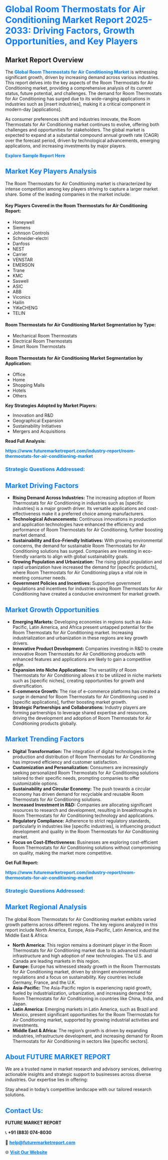 <h1 style="color: #007BFF;">Global Room Thermostats for Air Conditioning Market Report 2025-2033: Driving Factors, Growth Opportunities, and Key Players</h1>

<section id="overview">
<h2>Market Report Overview</h2>
<p>The <a href="https://www.futuremarketreport.com/industry-report/room-thermostats-for-air-conditioning-market" style="color: #007BFF; text-decoration: none;"><strong>Global Room Thermostats for Air Conditioning Market</strong></a> is witnessing significant growth, driven by increasing demand across various industries. This report delves into the key aspects of the Room Thermostats for Air Conditioning market, providing a comprehensive analysis of its current status, future potential, and challenges. The demand for Room Thermostats for Air Conditioning has surged due to its wide-ranging applications in industries such as [insert industries], making it a critical component in modern-day [applications].</p>
<p>As consumer preferences shift and industries innovate, the Room Thermostats for Air Conditioning market continues to evolve, offering both challenges and opportunities for stakeholders. The global market is expected to expand at a substantial compound annual growth rate (CAGR) over the forecast period, driven by technological advancements, emerging applications, and increasing investments by major players.</p>
</section>

<section id="overview">
<p><a href="https://www.futuremarketreport.com/request-sample/reportId=84381" style="color: #007BFF; text-decoration: none;"><strong>Explore Sample Report Here</strong></a></p>
</section>

<section id="key-players">
<h2 style="color: #007BFF;">Market Key Players Analysis</h2>
<p>The Room Thermostats for Air Conditioning market is characterized by intense competition among key players striving to capture a larger market share. Some of the leading companies in the market include:</p>
<h4>Key Players Covered in the Room Thermostats for Air Conditioning Report:</h4>
<ul><li>Honeywell</li><li>Siemens</li><li>Johnson Controls</li><li>Schneider-electri</li><li>Danfoss</li><li>NEST</li><li>Carrier</li><li>VENSTAR</li><li>EMERSON</li><li>Trane</li><li>KMC</li><li>Saswell</li><li>ASIC</li><li>ABB</li><li>Viconics</li><li>Hailin</li><li>YiKeCHENG</li><li>TELIN</li></ul>
<h4>Room Thermostats for Air Conditioning Market Segmentation by Type:</h4>
<ul><li>Mechanical Room Thermostats</li><li>Electrical Room Thermostats</li><li>Smart Room Thermostats</li></ul>

<h4>Room Thermostats for Air Conditioning Market Segmentation by Application:</h4>
<ul><li>Office</li><li>Home</li><li>Shopping Malls</li><li>Hotels</li><li>Others</li></ul>
<p><strong>Key Strategies Adopted by Market Players:</strong></p>
<ul>
<li>Innovation and R&D</li>
<li>Geographical Expansion</li>
<li>Sustainability Initiatives</li>
<li>Mergers and Acquisitions</li>
</ul>
</section>

<section>
<p><strong>Read Full Analysis: </strong></p><a href="https://www.futuremarketreport.com/industry-report/room-thermostats-for-air-conditioning-market" style="color: #007BFF; text-decoration: none;"><strong>https://www.futuremarketreport.com/industry-report/room-thermostats-for-air-conditioning-market</strong></a>
<h3 style="color: #007BFF;">Strategic Questions Addressed:</h3>
</section>

<section id="driving-factors">
<h2 style="color: #007BFF;">Market Driving Factors</h2>
<ul>
<li><strong>Rising Demand Across Industries:</strong> The increasing adoption of Room Thermostats for Air Conditioning in industries such as [specific industries] is a major growth driver. Its versatile applications and cost-effectiveness make it a preferred choice among manufacturers.</li>
<li><strong>Technological Advancements:</strong> Continuous innovations in production and application technologies have enhanced the efficiency and performance of Room Thermostats for Air Conditioning, further boosting market demand.</li>
<li><strong>Sustainability and Eco-Friendly Initiatives:</strong> With growing environmental concerns, the demand for sustainable Room Thermostats for Air Conditioning solutions has surged. Companies are investing in eco-friendly variants to align with global sustainability goals.</li>
<li><strong>Growing Population and Urbanization:</strong> The rising global population and rapid urbanization have increased the demand for [specific products], where Room Thermostats for Air Conditioning plays a vital role in meeting consumer needs.</li>
<li><strong>Government Policies and Incentives:</strong> Supportive government regulations and incentives for industries using Room Thermostats for Air Conditioning have created a conducive environment for market growth.</li>
</ul>
</section>

<section id="growth-opportunities">
<h2 style="color: #007BFF;">Market Growth Opportunities</h2>
<ul>
<li><strong>Emerging Markets:</strong> Developing economies in regions such as Asia-Pacific, Latin America, and Africa present untapped potential for the Room Thermostats for Air Conditioning market. Increasing industrialization and urbanization in these regions are key growth drivers.</li>
<li><strong>Innovative Product Development:</strong> Companies investing in R&D to create innovative Room Thermostats for Air Conditioning products with enhanced features and applications are likely to gain a competitive edge.</li>
<li><strong>Expansion into Niche Applications:</strong> The versatility of Room Thermostats for Air Conditioning allows it to be utilized in niche markets such as [specific niches], creating opportunities for growth and diversification.</li>
<li><strong>E-commerce Growth:</strong> The rise of e-commerce platforms has created a surge in demand for Room Thermostats for Air Conditioning used in [specific applications], further boosting market growth.</li>
<li><strong>Strategic Partnerships and Collaborations:</strong> Industry players are forming partnerships to leverage shared expertise and resources, driving the development and adoption of Room Thermostats for Air Conditioning products globally.</li>
</ul>
</section>

<section id="trending-factors">
<h2 style="color: #007BFF;">Market Trending Factors</h2>
<ul>
<li><strong>Digital Transformation:</strong> The integration of digital technologies in the production and distribution of Room Thermostats for Air Conditioning has improved efficiency and customer satisfaction.</li>
<li><strong>Customization and Personalization:</strong> Consumers are increasingly seeking personalized Room Thermostats for Air Conditioning solutions tailored to their specific needs, prompting companies to offer customizable options.</li>
<li><strong>Sustainability and Circular Economy:</strong> The push towards a circular economy has driven demand for recyclable and reusable Room Thermostats for Air Conditioning solutions.</li>
<li><strong>Increased Investment in R&D:</strong> Companies are allocating significant resources to research and development, resulting in breakthroughs in Room Thermostats for Air Conditioning technology and applications.</li>
<li><strong>Regulatory Compliance:</strong> Adherence to strict regulatory standards, particularly in industries like [specific industries], is influencing product development and quality in the Room Thermostats for Air Conditioning market.</li>
<li><strong>Focus on Cost-Effectiveness:</strong> Businesses are exploring cost-efficient Room Thermostats for Air Conditioning solutions without compromising on quality, making the market more competitive.</li>
</ul>
</section>

<section>
<p><strong>Get Full Report: </strong></p><a href="https://www.futuremarketreport.com/industry-report/room-thermostats-for-air-conditioning-market" style="color: #007BFF; text-decoration: none;"><strong>https://www.futuremarketreport.com/industry-report/room-thermostats-for-air-conditioning-market</strong></a>
<h3 style="color: #007BFF;">Strategic Questions Addressed:</h3>
</section>


<section id="regional-analysis">
<h2 style="color: #007BFF;">Market Regional Analysis</h2>
<p>The global Room Thermostats for Air Conditioning market exhibits varied growth patterns across different regions. The key regions analyzed in this report include North America, Europe, Asia-Pacific, Latin America, and the Middle East & Africa:</p>
<ul>
<li><strong>North America:</strong> This region remains a dominant player in the Room Thermostats for Air Conditioning market due to its advanced industrial infrastructure and high adoption of new technologies. The U.S. and Canada are leading markets in this region.</li>
<li><strong>Europe:</strong> Europe has witnessed steady growth in the Room Thermostats for Air Conditioning market, driven by stringent environmental regulations and a focus on sustainability. Key countries include Germany, France, and the U.K.</li>
<li><strong>Asia-Pacific:</strong> The Asia-Pacific region is experiencing rapid growth, fueled by industrialization, urbanization, and increasing demand for Room Thermostats for Air Conditioning in countries like China, India, and Japan.</li>
<li><strong>Latin America:</strong> Emerging markets in Latin America, such as Brazil and Mexico, present significant opportunities for the Room Thermostats for Air Conditioning market, supported by growing industrial activities and investments.</li>
<li><strong>Middle East & Africa:</strong> The region’s growth is driven by expanding industries, infrastructure development, and increasing demand for Room Thermostats for Air Conditioning in sectors like [specific sectors].</li>
</ul>
</section>

<footer>
<h2 style="color: #007BFF;">About FUTURE MARKET REPORT</h2>
<p>We are a trusted name in market research and advisory services, delivering actionable insights and strategic support to businesses across diverse industries. Our expertise lies in offering:</p>

<p>Stay ahead in today’s competitive landscape with our tailored research solutions.</p>

<h2 style="color: #007BFF;">Contact Us:</h2>
<p><strong>FUTURE MARKET REPORT</strong></p>
<p>📞 <strong>+91 (883) 074-8030</strong></p>
<p>📧 <strong><a href="mailto:help@futuremarketreport.com" style="color: #007BFF;">help@futuremarketreport.com</a></strong></p>
<p>🌐 <strong><a href="https://www.futuremarketreport.com/" style="color: #007BFF;">Visit Our Website</a></strong></p>
</footer>